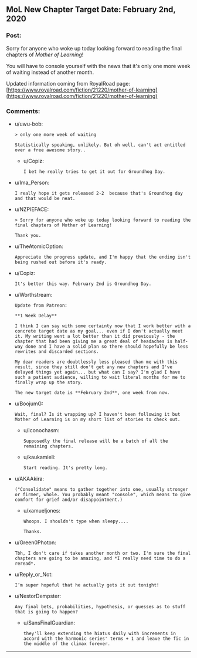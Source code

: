 ## MoL New Chapter Target Date: February 2nd, 2020

### Post:

Sorry for anyone who woke up today looking forward to reading the final chapters of *Mother of Learning*!

You will have to console yourself with the news that it's only one more week of waiting instead of another month.

Updated information coming from RoyalRoad page: [https://www.royalroad.com/fiction/21220/mother-of-learning](https://www.royalroad.com/fiction/21220/mother-of-learning)

### Comments:

- u/uwu-bob:
  ```
  > only one more week of waiting

  Statistically speaking, unlikely. But oh well, can't act entitled over a free awesome story..
  ```

  - u/Copiz:
    ```
    I bet he really tries to get it out for Groundhog Day.
    ```

- u/Ima_Person:
  ```
  I really hope it gets released 2-2  because that's Groundhog day and that would be neat.
  ```

- u/NZPIEFACE:
  ```
  > Sorry for anyone who woke up today looking forward to reading the final chapters of Mother of Learning!

  Thank you.
  ```

- u/TheAtomicOption:
  ```
  Appreciate the progress update, and I'm happy that the ending isn't being rushed out before it's ready.
  ```

- u/Copiz:
  ```
  It's better this way. February 2nd is Groundhog Day.
  ```

- u/Worthstream:
  ```
  Update from Patreon:

  **1 Week Delay**

  I think I can say with some certainty now that I work better with a concrete target date as my goal... even if I don't actually meet it. My writing went a lot better than it did previously - the chapter that had been giving me a great deal of headaches is half-way done and I have a solid plan so there should hopefully be less rewrites and discarded sections.

  My dear readers are doubtlessly less pleased than me with this result, since they still don't get any new chapters and I've delayed things yet again... but what can I say? I'm glad I have such a patient audience, willing to wait literal months for me to finally wrap up the story.

  The new target date is **February 2nd**, one week from now.
  ```

- u/BoojumG:
  ```
  Wait, final? Is it wrapping up? I haven't been following it but Mother of Learning is on my short list of stories to check out.
  ```

  - u/Iconochasm:
    ```
    Supposedly the final release will be a batch of all the remaining chapters.
    ```

  - u/kaukamieli:
    ```
    Start reading. It's pretty long.
    ```

- u/AKAAkira:
  ```
  ("Consolidate" means to gather together into one, usually stronger or firmer, whole. You probably meant "console", which means to give comfort for grief and/or disappointment.)
  ```

  - u/xamueljones:
    ```
    Whoops. I shouldn't type when sleepy....

    Thanks.
    ```

- u/Green0Photon:
  ```
  Tbh, I don't care if takes another month or two. I'm sure the final chapters are going to be amazing, and *I really need time to do a reread*.
  ```

- u/Reply_or_Not:
  ```
  I’m super hopeful that he actually gets it out tonight!
  ```

- u/NestorDempster:
  ```
  Any final bets, probabilities, hypothesis, or guesses as to stuff that is going to happen?
  ```

  - u/SansFinalGuardian:
    ```
    they'll keep extending the hiatus daily with increments in accord with the harmonic series' terms + 1 and leave the fic in the middle of the climax forever.
    ```

---


